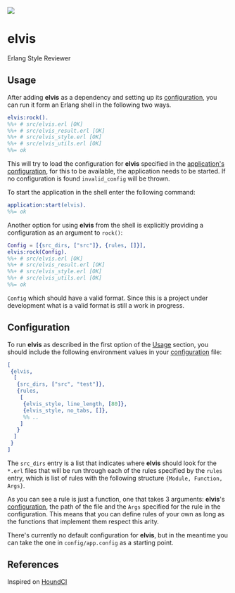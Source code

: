 ![](http://www.reactiongifs.com/wp-content/uploads/2013/01/elvis-dance.gif)

# elvis

Erlang Style Reviewer

## Usage

After adding **elvis** as a dependency and setting up its [configuration](#configutation), you can run it
form an Erlang shell in the following two ways.

```erlang
elvis:rock().
%%+ # src/elvis.erl [OK]
%%+ # src/elvis_result.erl [OK]
%%+ # src/elvis_style.erl [OK]
%%+ # src/elvis_utils.erl [OK]
%%= ok
```

This will try to load the configuration for **elvis** specified in the [application's configuration](http://www.erlang.org/doc/man/config.html),
for this to be available, the application needs to be started. If no configuration is found `invalid_config` will be thrown.

To start the application in the shell enter the following command:

```erlang
application:start(elvis).
%%= ok
```

Another option for using **elvis** from the shell is explicitly providing a configuration as an argument to ``rock()``:

```erlang
Config = [{src_dirs, ["src"]}, {rules, []}],
elvis:rock(Config).
%%+ # src/elvis.erl [OK]
%%+ # src/elvis_result.erl [OK]
%%+ # src/elvis_style.erl [OK]
%%+ # src/elvis_utils.erl [OK]
%%= ok
```

`Config` which should have a valid format. Since this is a project under development what is a valid format is still a
work in progress.

## Configuration

To run **elvis** as described in the first option of the [Usage](#usage) section, you should include the following
environment values in your [configuration](http://www.erlang.org/doc/man/config.html) file:

```erlang
[
 {elvis,
  [
   {src_dirs, ["src", "test"]},
   {rules,
    [
     {elvis_style, line_length, [80]},
     {elvis_style, no_tabs, []},
     %% ..
    ]
   }
  ]
 }
]
```

The `src_dirs` entry is a list that indicates where **elvis** should look for the `*.erl` files that will be run through
each of the rules specified by the `rules` entry, which is list of rules with the following structure `{Module, Function, Args}`.

As you can see a rule is just a function, one that takes 3 arguments: **elvis**'s [configuration](#configuration), the path of the file and the
`Args` specified for the rule in the configuration. This means that you can define rules of your own as long as the functions
that implement them respect this arity.

There's currently no default configuration for **elvis**, but in the meantime you can take the one in `config/app.config`
as a starting point.

## References

Inspired on [HoundCI][houndci]

  [houndci]: https://houndci.com/
